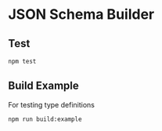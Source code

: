 # JSON Schema Builder

## Test

```bash
npm test
```

## Build Example

For testing type definitions

```bash
npm run build:example
```
